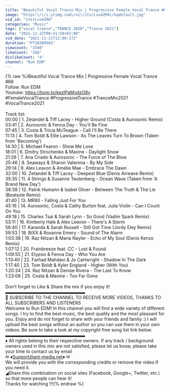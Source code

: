 ```yaml
---
title: "Beautiful Vocal Trance Mix | Progressive Female Vocal Trance #66"
image: "https:\/\/i.ytimg.com\/vi\/itsrLvx4ZM4\/hqdefault.jpg"
vid_id: "itsrLvx4ZM4"
categories: "Music"
tags: ["vocal trance","TRANCE 2020","Trance 2021"]
date: "2021-11-22T08:41:50+03:00"
vid_date: "2021-11-21T12:00:17Z"
duration: "PT1H26M56S"
viewcount: "3348"
likeCount: "108"
dislikeCount: "4"
channel: "Run EDM"
---
```

{% raw %}Beautiful Vocal Trance Mix | Progressive Female Vocal Trance #66<br />Follow: Run EDM<br />Youtube: <a rel="nofollow" target="blank" href="https://bom.to/kezIPaMvdzO8y">https://bom.to/kezIPaMvdzO8y</a><br />#FemaleVocalTrance #ProgressiveTrance #TranceMix2021 #VocalTrance2021<br /><br />Track list:<br />00:00 | 1. Zetandel &amp; Tiff Lacey - Higher Ground (Costa &amp; Aurosonic Remix)<br />03:41 | 2. Aurosonic &amp; Fenna Day - You'll Be Fine<br />07:45 | 3. Costa &amp; Tricia McTeague - Call I'll Be There<br />11:13 | 4. Tom Boldt &amp; Ellie Lawson - As The Leaves Turn To Brown (Taken from 'Becoming')<br />14:30 | 5. Michael Fearon - Show Me Love<br />18:01 | 6. Dmitry Strochenko &amp; Maxine - Daylight Snow<br />21:26 | 7. Ana Criado &amp; Aurosonic - The Force of The Blow<br />25:46 | 8. Seawayz &amp; Sharon Valerona - By My Side<br />29:14 | 9. Alex Leavon &amp; Amélie Mae - Embrace The Dawn<br />32:00 | 10. Zetandel &amp; Tiff Lacey - Deepest Blue (Denis Airwave Remix)<br />35:35 | 11. 4 Strings &amp; Susanne Teutenberg - Ocean Wave (Taken from 'A Brand New Day')<br />38:38 | 12. Patrik Humann &amp; Isabel Oliver - Between The Truth &amp; The Lie (Beatsole Remix)<br />41:40 | 13. MR90 - Falling Just For You<br />45:16 | 14. Aurosonic, Costa &amp; Cathy Burton feat. Julia Violin - Can I Count On You<br />49:18 | 15. Charles Tsai &amp; Sarah Lynn - So Good (Vadim Spark Remix)<br />53:11 | 16. Kimberly Hale &amp; Alex Leavon - There's A Storm<br />56:40 | 17. Karanda &amp; Sarah Russell - Still Got Time (Jordy Eley Remix)<br />59:53 | 18. BiXX &amp; Roxanne Emery - Sound of The Alarm<br />1:03:38 | 19. Raz Nitzan &amp; Maria Nayler - Echo of My Soul (Denis Kenzo Remix)<br />1:07:12 | 20. Frainbreeze feat. CC - Lost &amp; Found<br />1:09:55 | 21. Elypsis &amp; Fenna Day - Who You Are<br />1:13:40 | 22. Farhad Mahdavi &amp; Jo Cartwright - Shadow In The Dark<br />1:17:40 | 23. Tom Boldt &amp; Kyler England - Higher (With You)<br />1:20:24 | 24. Raz Nitzan &amp; Denise Rivera - The Last To Know<br />1:23:08 | 25. Costa &amp; Maxine - Too Far Gone<br /><br />Don't forget to Like &amp; Share the mix if you enjoy it!<br />▬▬▬▬▬▬▬▬▬▬▬▬▬▬▬▬▬▬<br />🔔 SUBSCRIBE TO THE CHANNEL TO RECEIVE MORE VIDEOS, THANKS TO ALL SUBSCRIBERS AND LISTENERS<br />Welcome to Run EDM! In this channel you will find a wide variety of different songs. I try to find the best music, the best quality and the most pleasant for you. Enjoy and do not forget to share with your friends and family :) I will upload the best songs without an author so you can use them in your own videos. Be sure to take a look at my copyright free song list link below.<br />▬▬▬▬▬▬▬▬▬▬▬▬▬▬▬▬▬▬<br />♦ All rights belong to their respective owners. If any track / background owners used in this mix are not satisfied, please let us know, please take your time to contact us by email<br />✉ ♦Support@ant-media.net♦ ✉<br />We will provide you with the corresponding credits or remove the video if you need it.<br />◢Share this combination on social sites (Facebook, Google+, Twitter, etc.) so that more people can hear it!<br />Thanks for watching !!!{% endraw %}
